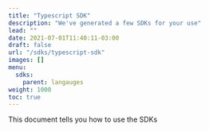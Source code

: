 ```yaml
---
title: "Typescript SDK"
description: "We've generated a few SDKs for your use"
lead: ""
date: 2021-07-01T11:40:11-03:00
draft: false
url: "/sdks/typescript-sdk"
images: []
menu: 
  sdks:
    parent: langauges
weight: 1000
toc: true
---
```


This document tells you how to use the SDKs
